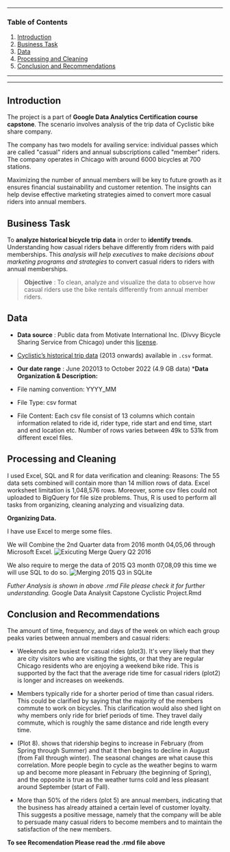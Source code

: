 --------------------------------------------
### Table of Contents
1. [Introduction](README.md#Introduction)
2. [Business Task](README.md#Business-task)
3. [Data](README.md#Data)
4. [Processing and Cleaning](README.md#Processing-and-cleaning)
5. [Conclusion and Recommendations](README.md#Conclusion-and-Recommendations)
--------------------------------------------
--------------------------------------------

## Introduction

The project is a part of **Google Data Analytics Certification course capstone**. The scenario involves analysis of the trip data of Cyclistic bike share company.

The company has two models for availing service: individual passes which are called "casual" riders and annual subscriptions called "member" riders.
The company operates in Chicago with around 6000 bicycles at 700 stations.

Maximizing the number of annual members will be key to future growth as it ensures financial sustainability and customer retention. The insights can help devise effective marketing strategies aimed to convert more casual riders into annual members.

## Business Task

To **analyze historical bicycle trip data** in order to **identify trends**. Understanding how casual riders behave differently from riders with paid memberships. This *analysis will help executives* to make *decisions about marketing programs and strategies* to convert casual riders to riders with annual memberships.

> **Objective** : To clean, analyze and visualize the data to observe how casual riders use the bike rentals differently from annual member riders. 
## Data

* **Data source** : Public data from Motivate International Inc. (Divvy Bicycle Sharing Service from Chicago) under this [license](https://www.divvybikes.com/data-license-agreement).
* [Cyclistic’s historical trip data](https://divvy-tripdata.s3.amazonaws.com/index.html) (2013 onwards) available in `.csv` format. 
* **Our date range** : June 202013 to October 2022 (4.9 GB data)
***Data Organization & Description:**

* File naming convention: YYYY_MM

* File Type: csv format

* File Content: Each csv file consist of 13 columns which contain information related to ride id, rider type, ride start and end time, start and end location etc. Number of rows varies between 49k to 531k from different excel files.


## Processing and Cleaning

I used Excel, SQL and R for data verification and cleaning: Reasons: The 55 data sets combined will contain more than 14 million rows of data. Excel worksheet limitation is 1,048,576 rows. Moreover, some csv files could not uploaded to BigQuery for file size problems. Thus, R is used to perform all tasks from organizing, cleaning analyzing and visualizing data.

**Organizing Data.**

I have use Excel to merge some files.

We will Combine the 2nd Quarter data from 2016 month 04,05,06 through
Microsoft Excel.
![Exicuting Merge Query Q2 2016](https://user-images.githubusercontent.com/100509604/206896689-0e252799-c436-45cb-9eff-626af965c35c.JPG)

We also require to merge the data of 2015 Q3 month 07,08,09 this time we
will use SQL to do so.
![Merging 2015 Q3 in SQLite](https://user-images.githubusercontent.com/100509604/206896702-14cc33a8-6244-417f-9c0f-df778d9bbc28.JPG)



*Futher Analysis is shown in above .rmd File please check it for further understanding.*
Google Data Analysit Capstone Cyclistic Project.Rmd


## Conclusion and Recommendations


The amount of time, frequency, and days of the week on which each group
peaks varies between annual members and casual riders:

-   Weekends are busiest for casual rides (plot3). It's very likely that they are city visitors who are visiting the sights, or that they are regular Chicago     residents who are enjoying a weekend bike ride. This is supported by the fact that the average ride time for casual riders (plot2) is longer and increases     on weekends.

-   Members typically ride for a shorter period of time than casual
    riders. This could be clarified by saying that the majority of the
    members commute to work on bicycles. This clarification would also
    shed light on why members only ride for brief periods of time. They
    travel daily commute, which is roughly the same distance and ride
    length every time.

-   (Plot 8). shows that ridership begins to increase in February (from
    Spring through Summer) and that it then begins to decline in August
    (from Fall through winter). The seasonal changes are what cause this
    correlation. More people begin to cycle as the weather begins to
    warm up and become more pleasant in February (the beginning of
    Spring), and the opposite is true as the weather turns cold and less
    pleasant around September (start of Fall).

-   More than 50% of the riders (plot 5) are annual members, indicating
    that the business has already attained a certain level of customer
    loyalty. This suggests a positive message, namely that the company
    will be able to persuade many casual riders to become members and to
    maintain the satisfaction of the new members.
    
**To see Recomendation Please read the .rmd file above**
